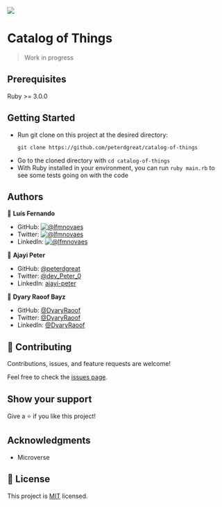 ![](https://img.shields.io/badge/Microverse-blueviolet)

# Catalog of Things

> Work in progress

## Prerequisites

Ruby >= 3.0.0

## Getting Started

- Run git clone on this project at the desired directory:
   ```
   git clone https://github.com/peterdgreat/catalog-of-things
   ```
- Go to the cloned directory with `cd catalog-of-things`
- With Ruby installed in your environment, you can run `ruby main.rb` to see some tests going on with the code

## Authors

👤 **Luís Fernando**

- GitHub: [![@lfmnovaes](https://img.shields.io/github/followers/lfmnovaes?color=lightgray&style=plastic&labelColor=blue)](https://github.com/lfmnovaes)
- Twitter: [![@lfmnovaes](https://img.shields.io/twitter/follow/lfmnovaes?style=plastic&labelColor=blue)](https://www.twitter.com/lfmnovaes/)
- LinkedIn: [![@lfmnovaes](https://img.shields.io/badge/LinkedIn-blue?style=plastic&logo=linkedin)](https://www.linkedin.com/in/lfmnovaes/)

👤 **Ajayi Peter**

- GitHub: [@peterdgreat](https://github.com/peterdgreat)
- Twitter: [@dev_Peter_0](https://twitter.com/dev_Peter_O)
- LinkedIn: [ajayi-peter](https://linkedin.com/in/ajayi-peter-4391ab1b5)

👤 **Dyary Raoof Bayz**

- GitHub: [@DyaryRaoof](https://github.com/DyaryRaoof)
- Twitter: [@DyaryRaoof](https://twitter.com/DyaryRaoof)
- LinkedIn: [@DyaryRaoof](https://linkedin.com/in/DyaryRaoof)

## 🤝 Contributing

Contributions, issues, and feature requests are welcome!

Feel free to check the [issues page](../../issues/).

## Show your support

Give a ⭐️ if you like this project!

## Acknowledgments

- Microverse

## 📝 License

This project is [MIT](./LICENSE) licensed.
